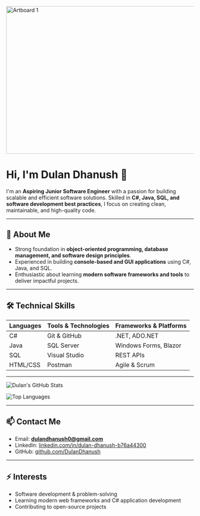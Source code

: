 
<img width="1584" height="396" alt="Artboard 1" src="https://github.com/user-attachments/assets/14cb1948-dc86-403f-9c09-b70ded83c0ab" />


# Hi, I'm Dulan Dhanush 👋

I'm an **Aspiring Junior Software Engineer** with a passion for building scalable and efficient software solutions. Skilled in **C#, Java, SQL, and software development best practices**, I focus on creating clean, maintainable, and high-quality code.  

---

## 🔹 About Me
- Strong foundation in **object-oriented programming, database management, and software design principles**.  
- Experienced in building **console-based and GUI applications** using C#, Java, and SQL.  
- Enthusiastic about learning **modern software frameworks and tools** to deliver impactful projects.  

---

## 🛠️ Technical Skills
| Languages | Tools & Technologies | Frameworks & Platforms |
|-----------|-------------------|---------------------|
| C#        | Git & GitHub       | .NET, ADO.NET       |
| Java      | SQL Server         | Windows Forms, Blazor|
| SQL       | Visual Studio      | REST APIs           |
| HTML/CSS  | Postman            | Agile & Scrum       |

---




![Dulan's GitHub Stats](https://github-readme-stats.vercel.app/api?username=DulanDhanush&show_icons=true&theme=blue)  

![Top Languages](https://github-readme-stats.vercel.app/api/top-langs/?username=DulanDhanush&layout=compact&theme=blue)  

---

## 📫 Contact Me
- Email: **dulandhanush0@gmail.com**  
- LinkedIn: [linkedin.com/in/dulan-dhanush-b76a44300](https://www.linkedin.com/in/dulan-dhanush-b76a44300?utm_source=share&utm_campaign=share_via&utm_content=profile&utm_medium=android_app)  
- GitHub: [github.com/DulanDhanush](https://github.com/DulanDhanush)  

---

## ⚡ Interests
- Software development & problem-solving  
- Learning modern web frameworks and C# application development  
- Contributing to open-source projects  
